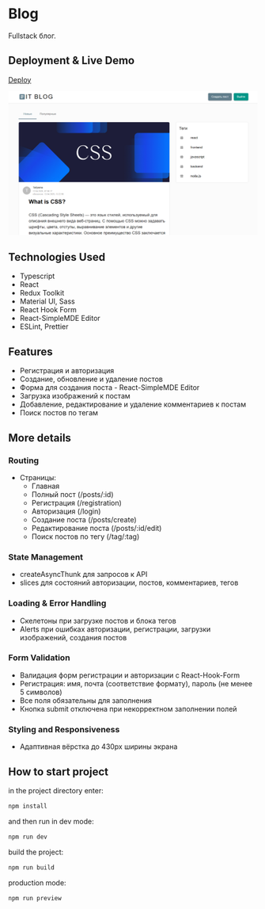# Blog

Fullstack блог.

## Deployment & Live Demo

[Deploy](https://blogaboutit.netlify.app/)

<img src="./public/blogpreview.png" alt="preview" />

## Technologies Used

- Typescript
- React
- Redux Toolkit
- Material UI, Sass
- React Hook Form
- React-SimpleMDE Editor
- ESLint, Prettier

## Features

- Регистрация и авторизация
- Создание, обновление и удаление постов
- Форма для создания поста - React-SimpleMDE Editor
- Загрузка изображений к постам
- Добавление, редактирование и удаление комментариев к постам
- Поиск постов по тегам

## More details

### Routing

- Страницы:
  - Главная
  - Полный пост (/posts/:id)
  - Регистрация (/registration)
  - Авторизация (/login)
  - Создание поста (/posts/create)
  - Редактирование поста (/posts/:id/edit)
  - Поиск постов по тегу (/tag/:tag)

### State Management

- createAsyncThunk для запросов к API
- slices для состояний авторизации, постов, комментариев, тегов

### Loading & Error Handling

- Скелетоны при загрузке постов и блока тегов
- Alerts при ошибках авторизации, регистрации, загрузки изображений, создания постов

### Form Validation

- Валидация форм регистрации и авторизации с React-Hook-Form
- Регистрация: имя, почта (соответствие формату), пароль (не менее 5 символов)
- Все поля обязательны для заполнения
- Кнопка submit отключена при некорректном заполнении полей

### Styling and Responsiveness

- Адаптивная вёрстка до 430px ширины экрана

## How to start project

in the project directory enter:

```js
npm install
```

and then run in dev mode:

```js
npm run dev
```

build the project:

```js
npm run build
```

production mode:

```js
npm run preview
```
